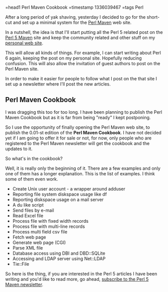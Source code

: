 =head1 Perl Maven Cookbook
=timestamp 1336039467
=tags Perl



After a long period of yak shaving, yesterday I decided to go for the short-cut
and set up a minimal system for the <a href="http://perlmaven.com/">Perl Maven</a>
web site.



In a nutshell, the idea is that I'll start putting all the Perl 5 related post on the
<a href="http://perlmaven.com/">Perl 5 Maven</a> site and keep the community
related and other stuff on my <a href="http://szabgab.com/">personal web site</a>.

This will allow all kinds of things. For example, I can start writing about Perl 6
again, keeping the post on my personal site. Hopefully reducing confusion.
This will also allow the invitation of guest authors to post on the Perl Maven site.


In order to make it easier for people to follow what I post on
the that site I set up a newsletter where I'll post the new articles.

<h2>Perl Maven Cookbook</h2>

I was dragging this too for too long. I have been planning to publish the
Perl Maven Cookbook but as it is far from being "ready" I kept postponing.

So I use the opportunity of finally opening the Perl Maven web site, to publish
the 0.01-st edition of the <b>Perl Maven Cookbook</b>. I have not decided
yet if I am going to offer it for sale or not, for now, only people who are
registered to the Perl Maven newsletter will get the cookbook
and the updates to it.

So what's in the cookbook?

Well, it is really only the beginning of it.
There are a few examples and only one of them has a longer explanation.
This is the list of examples. I think some of them even work.

<ul>
<li>Create Unix user account - a wrapper around adduser</li>
<li>Reporting file system diskspace usage like df</li>
<li>Reporting diskspace usage on a mail server</li>
<li>A du like script</li>
<li>Send files by e-mail</li>
<li>Read Excel file</li>
<li>Process file with fixed width records</li>
<li>Process file with multi-line records</li>
<li>Process multi field csv file</li>
<li>Fetch web page</li>
<li>Generate web page  (CGI)</li>
<li>Parse XML file</li>
<li>Database access using DBI and DBD::SQLite</li>
<li>Accessing and LDAP server using Net::LDAP</li>
<li>Tie::File</li>
</ul>

So here is the thing, if you are interested in the Perl 5 articles
I have been writing and you'd like to read more, go ahead,
<a href="http://perlmaven.com/">subscribe to the Perl 5 Maven newsletter</a>.


<!-- perl5maven.com links replaced by perlmaven.com links -->

